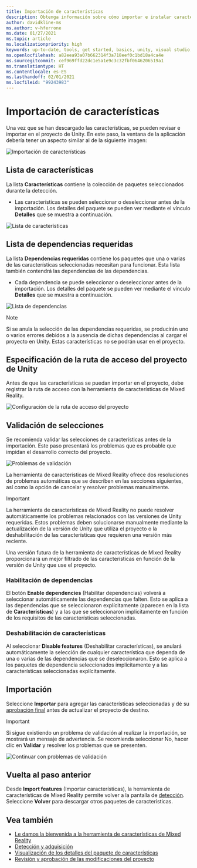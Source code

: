 ```yaml
---
title: Importación de características
description: Obtenga información sobre cómo importar e instalar características desde la herramienta de características de MR para el desarrollo de HoloLens y VR.
author: davidkline-ms
ms.author: v-hferrone
ms.date: 01/27/2021
ms.topic: article
ms.localizationpriority: high
keywords: up-to-date, tools, get started, basics, unity, visual studio, toolkit, mixed reality headset, windows mixed reality headset, virtual reality headset, installation, Windows, HoloLens, emulator, unreal, openxr
ms.openlocfilehash: a82eea93a07b662314f3a718eef0c1bd18a4ca4e
ms.sourcegitcommit: cef969ffd22dc1e5a1e9c3c32fbf0646206519a1
ms.translationtype: HT
ms.contentlocale: es-ES
ms.lasthandoff: 02/01/2021
ms.locfileid: "99243983"
---
```

# <a name="importing-features"></a>Importación de características

Una vez que se han descargado las características, se pueden revisar e importar en el proyecto de Unity. En este paso, la ventana de la aplicación debería tener un aspecto similar al de la siguiente imagen:

![Importación de características](images/FeatureToolImport.png)

## <a name="features-list"></a>Lista de características

La lista **Características** contiene la colección de paquetes seleccionados durante la detección. 
* Las características se pueden seleccionar o deseleccionar antes de la importación. Los detalles del paquete se pueden ver mediante el vínculo **Detalles** que se muestra a continuación.

![Lista de características](images/FeaturesList.png)

## <a name="required-dependencies-list"></a>Lista de dependencias requeridas

La lista **Dependencias requeridas** contiene los paquetes que una o varias de las características seleccionadas necesitan para funcionar. Esta lista también contendrá las dependencias de las dependencias.
* Cada dependencia se puede seleccionar o deseleccionar antes de la importación. Los detalles del paquete se pueden ver mediante el vínculo **Detalles** que se muestra a continuación.

![Lista de dependencias](images/RequiredDependencyList.png)

> [!NOTE]
> Si se anula la selección de las dependencias requeridas, se producirán uno o varios errores debidos a la ausencia de dichas dependencias al cargar el proyecto en Unity. Estas características no se podrán usar en el proyecto.

## <a name="specifying-the-unity-project-path"></a>Especificación de la ruta de acceso del proyecto de Unity

Antes de que las características se puedan importar en el proyecto, debe registrar la ruta de acceso con la herramienta de características de Mixed Reality.

![Configuración de la ruta de acceso del proyecto](images/ProjectPath.png)

## <a name="validating-selections"></a>Validación de selecciones

Se recomienda validar las selecciones de características antes de la importación. Este paso presentará los problemas que es probable que impidan el desarrollo correcto del proyecto.

![Problemas de validación](images/ValidationIssues.png)

La herramienta de características de Mixed Reality ofrece dos resoluciones de problemas automáticas que se describen en las secciones siguientes, así como la opción de cancelar y resolver problemas manualmente.

> [!IMPORTANT]
> La herramienta de características de Mixed Reality no puede resolver automáticamente los problemas relacionados con las versiones de Unity requeridas. Estos problemas deben solucionarse manualmente mediante la actualización de la versión de Unity que utiliza el proyecto o la deshabilitación de las características que requieren una versión más reciente.
>
> Una versión futura de la herramienta de características de Mixed Reality proporcionará un mejor filtrado de las características en función de la versión de Unity que use el proyecto.

### <a name="enable-dependencies"></a>Habilitación de dependencias

El botón **Enable dependencies** (Habilitar dependencias) volverá a seleccionar automáticamente las dependencias que falten. Esto se aplica a las dependencias que se seleccionaron explícitamente (aparecen en la lista de **Características**) y a las que se seleccionaron implícitamente en función de los requisitos de las características seleccionadas.

### <a name="disable-features"></a>Deshabilitación de características

Al seleccionar **Disable features** (Deshabilitar características), se anulará automáticamente la selección de cualquier característica que dependa de una o varias de las dependencias que se deseleccionaron. Esto se aplica a los paquetes de dependencia seleccionados implícitamente y a las características seleccionadas explícitamente.

## <a name="importing"></a>Importación

Seleccione **Importar** para agregar las características seleccionadas y dé su [aprobación final](reviewing-changes.md) antes de actualizar el proyecto de destino.

> [!IMPORTANT]
> Si sigue existiendo un problema de validación al realizar la importación, se mostrará un mensaje de advertencia. Se recomienda seleccionar No, hacer clic en **Validar** y resolver los problemas que se presenten.
>
> ![Continuar con problemas de validación](images/ValidationContinueAnyway.png)

## <a name="going-back-to-the-previous-step"></a>Vuelta al paso anterior

Desde **Import features** (Importar características), la herramienta de características de Mixed Reality permite volver a la pantalla de [detección](discovering-features.md). Seleccione **Volver** para descargar otros paquetes de características.

## <a name="see-also"></a>Vea también

- [Le damos la bienvenida a la herramienta de características de Mixed Reality](welcome-to-mr-feature-tool.md)
- [Detección y adquisición](discovering-features.md)
- [Visualización de los detalles del paquete de características](viewing-package-details.md)
- [Revisión y aprobación de las modificaciones del proyecto](reviewing-changes.md)